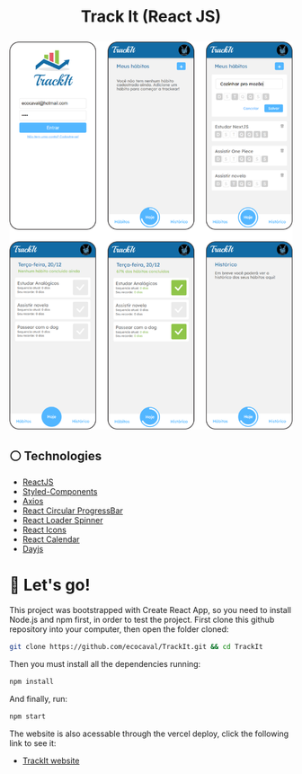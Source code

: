 # <p align = "center">Track It (React JS)</p>

<p align = "center"><img style="width:800px" src="./src/assets/images/readMe.png"/></p>

## :white_circle: Technologies

- [ReactJS](https://reactjs.org/)
- [Styled-Components](https://styled-components.com/)
- [Axios](https://axios-http.com/docs/intro)
- [React Circular ProgressBar](https://www.npmjs.com/package/react-circular-progressbar)
- [React Loader Spinner](https://mhnpd.github.io/react-loader-spinner/)
- [React Icons](https://react-icons.github.io/react-icons/)
- [React Calendar](https://www.npmjs.com/package/react-calendar)
- [Dayjs](https://day.js.org/)

# 🏁 Let's go!

This project was bootstrapped with Create React App, so you need to install Node.js and npm first, in order to test the project. First clone this github repository into your computer, then open the folder cloned:

```bash
git clone https://github.com/ecocaval/TrackIt.git && cd TrackIt
```

Then you must install all the dependencies running:

```bash
npm install
```

And finally, run:

```bash
npm start
```

The website is also acessable through the vercel deploy, click the following link to see it: 

- [TrackIt website](https://projeto11-trackit-dun.vercel.app/)
